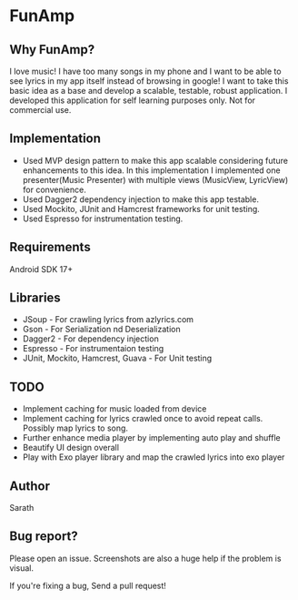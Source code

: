 # FunAmp

## Why FunAmp?
I love music! I have too many songs in my phone and I want to be able to see lyrics in my app itself instead of browsing in google!
I want to take this basic idea as a base and develop a scalable, testable, robust application. I developed this application for self learning purposes only. Not for commercial use. 

## Implementation
* Used MVP design pattern to make this app scalable considering future enhancements to this idea. In this implementation I implemented one presenter(Music Presenter) with multiple views (MusicView, LyricView) for convenience.
* Used Dagger2 dependency injection to make this app testable.
* Used Mockito, JUnit and Hamcrest frameworks for unit testing.
* Used Espresso for instrumentation testing.

## Requirements
Android SDK 17+

## Libraries
* JSoup     - For crawling lyrics from azlyrics.com
* Gson      - For Serialization nd Deserialization
* Dagger2   - For dependency injection
* Espresso  - For instrumentaion testing
* JUnit, Mockito, Hamcrest, Guava - For Unit testing

## TODO
* Implement caching for music loaded from device
* Implement caching for lyrics crawled once to avoid repeat calls. Possibly map lyrics to song.
* Further enhance media player by implementing auto play and shuffle
* Beautify UI design overall
* Play with Exo player library and map the crawled lyrics into exo player 

## Author
Sarath

## Bug report?
Please open an issue. Screenshots are also a huge help if the problem is visual.

If you're fixing a bug, Send a pull request!

